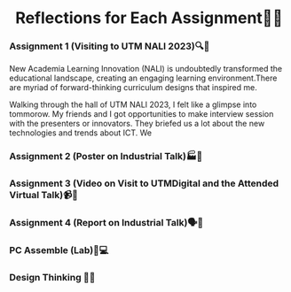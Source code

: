 <h1 align="center"> Reflections for Each Assignment🤔💭 </h1>

<h3 align="left">Assignment 1 (Visiting to UTM NALI 2023)🔍🏫</h3>
New Academia Learning Innovation (NALI) is undoubtedly transformed the educational landscape, creating an engaging learning environment.There are myriad of forward-thinking curriculum designs that inspired me. 


Walking through the hall of UTM NALI 2023, I felt like a glimpse into tommorow. My friends and I got opportunities to make interview session with the presenters or innovators. They briefed us a lot about the new technologies and trends about ICT. We 

<h3 align="left"> Assignment 2 (Poster on Industrial Talk)🏭📰</h3>
<h3 align="left"> Assignment 3 (Video on Visit to UTMDigital and the Attended Virtual Talk)📹🎤</h3>
<h3 align="left"> Assignment 4 (Report on Industrial Talk)🗣️📝</h3>
<h3 align="left"> PC Assemble (Lab)🔧💻 </h3>
<h3 align="left"> Design Thinking 👥💡</h3>
